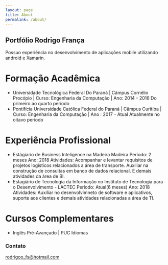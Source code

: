 ```yaml
---
layout: page
title: About
permalink: /about/
---
```


## Portfólio Rodrigo França

Possuo experiência no desenvolvimento de aplicações mobile utilizando android e Xamarin.

# Formação Acadêmica
- Universidade Tecnológica Federal Do Paraná  | Câmpus Cornélio Procópio | Curso: Engenharia da Computação | Ano: 2014 - 2016 
Do primeiro ao quarto período
- Pontifícia Universidade Católica Federal do Paraná | Câmpus Curitiba | Curso: Engenharia da Computação | Ano : 2017 - Atual
Atualmente no oitavo período

# Experiência Profissional
- Estágiario de Business Inteligence na Madeira Madeira
Período: 2 meses Ano: 2018
Atividades: Acompanhar e levantar requisitos de projetos logísticos relacionados a área de transporte. Auxiliar na construção de consultas em banco de dados relacional. E demais atividades da área de BI.
- Estagiário de Tecnologia da Informação no Instituto de Tecnologia para o Desenvolvimento - LACTEC
Período: Atual(6 meses) Ano: 2018
Atividades: Auxiliar no desenvolvimneto de software e aplicativos, suporte aos clientes e demais atividades relacionadas a área de TI.

# Cursos Complementares
- Inglês Pré-Avançado | PUC Idiomas


### Contato

[rodrigoo_fs@hotmail.com](mailto:rodrigoo_fs@hotmail.com)
